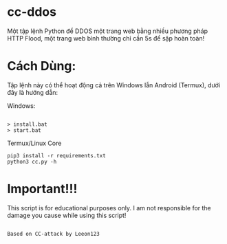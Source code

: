 # cc-ddos
Một tập lệnh Python để DDOS một trang web bằng nhiều phương pháp HTTP Flood, một trang web bình thường chỉ cần 5s để sập hoàn toàn!
# Cách Dùng:

Tập lệnh này có thể hoạt động cả trên Windows lẫn Android (Termux), dưới đây là hướng dẫn:

Windows:

```

> install.bat
> start.bat

```

Termux/Linux Core

```
pip3 install -r requirements.txt
python3 cc.py -h
```

# Important!!!

This script is for educational purposes only. I am not responsible for the damage you cause while using this script!

```

Based on CC-attack by Leeon123

```

